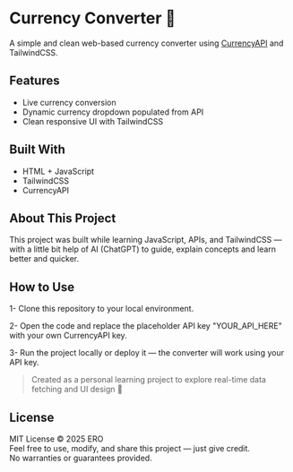 # Currency Converter 💱

A simple and clean web-based currency converter using [CurrencyAPI](https://currencyapi.com/) and TailwindCSS.

## Features
- Live currency conversion
- Dynamic currency dropdown populated from API
- Clean responsive UI with TailwindCSS

## Built With
- HTML + JavaScript
- TailwindCSS
- CurrencyAPI

## About This Project
This project was built while learning JavaScript, APIs, and TailwindCSS — with a little bit help of AI (ChatGPT) to guide, explain concepts and learn better and quicker.

## How to Use
1- Clone this repository to your local environment.

2- Open the code and replace the placeholder API key "YOUR_API_HERE" with your own CurrencyAPI key.

3- Run the project locally or deploy it — the converter will work using your API key.

> Created as a personal learning project to explore real-time data fetching and UI design 🚀

## License
MIT License © 2025 ERO  
Feel free to use, modify, and share this project — just give credit.  
No warranties or guarantees provided.
